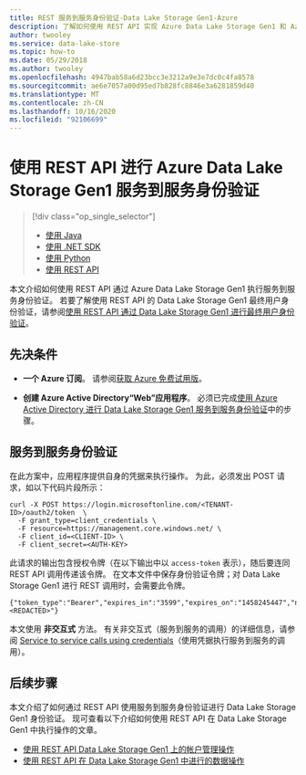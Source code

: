 ```yaml
---
title: REST 服务到服务身份验证-Data Lake Storage Gen1-Azure
description: 了解如何使用 REST API 实现 Azure Data Lake Storage Gen1 和 Azure Active Directory 的服务到服务身份验证。
author: twooley
ms.service: data-lake-store
ms.topic: how-to
ms.date: 05/29/2018
ms.author: twooley
ms.openlocfilehash: 4947bab58a6d23bcc3e3212a9e3e7dc0c4fa8578
ms.sourcegitcommit: ae6e7057a00d95ed7b828fc8846e3a6281859d40
ms.translationtype: MT
ms.contentlocale: zh-CN
ms.lasthandoff: 10/16/2020
ms.locfileid: "92106699"
---
```

# <a name="service-to-service-authentication-with-azure-data-lake-storage-gen1-using-rest-api"></a>使用 REST API 进行 Azure Data Lake Storage Gen1 服务到服务身份验证
> [!div class="op_single_selector"]
> * [使用 Java](data-lake-store-service-to-service-authenticate-java.md)
> * [使用 .NET SDK](data-lake-store-service-to-service-authenticate-net-sdk.md)
> * [使用 Python](data-lake-store-service-to-service-authenticate-python.md)
> * [使用 REST API](data-lake-store-service-to-service-authenticate-rest-api.md)
> 
> 

本文介绍如何使用 REST API 通过 Azure Data Lake Storage Gen1 执行服务到服务身份验证。 若要了解使用 REST API 的 Data Lake Storage Gen1 最终用户身份验证，请参阅[使用 REST API 通过 Data Lake Storage Gen1 进行最终用户身份验证](data-lake-store-end-user-authenticate-rest-api.md)。

## <a name="prerequisites"></a>先决条件

* **一个 Azure 订阅**。 请参阅[获取 Azure 免费试用版](https://azure.microsoft.com/pricing/free-trial/)。

* **创建 Azure Active Directory“Web”应用程序**。 必须已完成[使用 Azure Active Directory 进行 Data Lake Storage Gen1 服务到服务身份验证](data-lake-store-service-to-service-authenticate-using-active-directory.md)中的步骤。

## <a name="service-to-service-authentication"></a>服务到服务身份验证

在此方案中，应用程序提供自身的凭据来执行操作。 为此，必须发出 POST 请求，如以下代码片段所示：

```console
curl -X POST https://login.microsoftonline.com/<TENANT-ID>/oauth2/token  \
  -F grant_type=client_credentials \
  -F resource=https://management.core.windows.net/ \
  -F client_id=<CLIENT-ID> \
  -F client_secret=<AUTH-KEY>
```

此请求的输出包含授权令牌（在以下输出中以 `access-token` 表示），随后要连同 REST API 调用传递该令牌。 在文本文件中保存身份验证令牌；对 Data Lake Storage Gen1 进行 REST 调用时，会需要此令牌。

```output
{"token_type":"Bearer","expires_in":"3599","expires_on":"1458245447","not_before":"1458241547","resource":"https://management.core.windows.net/","access_token":"<REDACTED>"}
```

本文使用 **非交互式** 方法。 有关非交互式（服务到服务的调用）的详细信息，请参阅 [Service to service calls using credentials](/previous-versions/azure/dn645543(v=azure.100))（使用凭据执行服务到服务的调用）。

## <a name="next-steps"></a>后续步骤

本文介绍了如何通过 REST API 使用服务到服务身份验证进行 Data Lake Storage Gen1 身份验证。 现可查看以下介绍如何使用 REST API 在 Data Lake Storage Gen1 中执行操作的文章。

* [使用 REST API Data Lake Storage Gen1 上的帐户管理操作](data-lake-store-get-started-rest-api.md)
* [使用 REST API 在 Data Lake Storage Gen1 中进行的数据操作](data-lake-store-data-operations-rest-api.md)